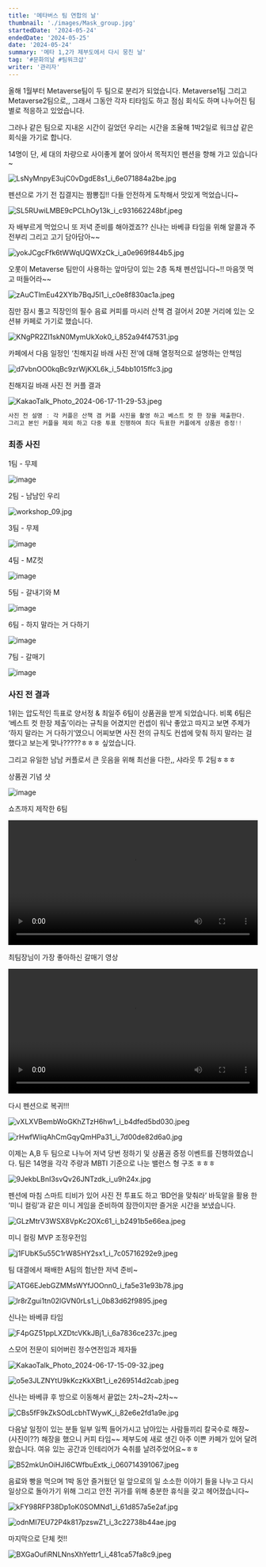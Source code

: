 ```yaml
---
title: '메타버스 팀 연합의 날'
thumbnail: './images/Mask_group.jpg'
startedDate: '2024-05-24'
endedDate: '2024-05-25'
date: '2024-05-24'
summary: '메타 1,2가 제부도에서 다시 뭉친 날'
tag: '#문화의날 #팀워크샵'
writer: '관리자'
---
```


올해 1월부터 Metaverse팀이 두 팀으로 분리가 되었습니다.
Metaverse1팀 그리고 Metaverse2팀으로,, 그래서 그동안 각자 티타임도 하고 점심 회식도 하며 나누어진 팀별로 적응하고 있었습니다.

그러나 같은 팀으로 지내온 시간이 길었던 우리는 시간을 조율해 1박2일로 워크샵 같은 회식을 가기로 합니다.

14명이 단, 세 대의 차량으로 사이좋게 붙어 앉아서 목적지인 펜션을 향해 가고 있습니다~  

![LsNyMnpyE3ujC0vDgdE8s1_i_6e071884a2be.jpg](images/LsNyMnpyE3ujC0vDgdE8s1_i_6e071884a2be.jpg)

펜션으로 가기 전 집결지는 짬뽕집!! 다들 안전하게 도착해서 맛있게 먹었습니다~

![SL5RUwiLMBE9cPCLhOy13k_i_c931662248bf.jpeg](images/SL5RUwiLMBE9cPCLhOy13k_i_c931662248bf.jpeg)

자 배부르게 먹었으니 또 저녁 준비를 해야겠죠?? 신나는 바베큐 타임을 위해 알콜과 주전부리 그리고 고기 담아담아~~

![yokJCgcFfk6tWWqUQWXzCk_i_a0e969f844b5.jpg](images/yokJCgcFfk6tWWqUQWXzCk_i_a0e969f844b5.jpg)

오롯이 Metaverse 팀만이 사용하는 앞마당이 있는 2층 독채 펜션입니다~!! 마음껏 먹고 떠들어라~~

![zAuCTlmEu42XYlb7BqJ5l1_i_c0e8f830ac1a.jpeg](images/zAuCTlmEu42XYlb7BqJ5l1_i_c0e8f830ac1a.jpeg)

짐만 잠시 풀고 직장인의 필수 음료 커피를 마시러 산책 겸 걸어서 20분 거리에 있는 오션뷰 카페로 가기로 했습니다.

![KNgPR2ZI1skN0MymUkXok0_i_852a94f47531.jpg](images/KNgPR2ZI1skN0MymUkXok0_i_852a94f47531.jpg)

카페에서 다음 일정인 ‘친해지길 바래 사진 전’에 대해 열정적으로 설명하는 안책임

![d7vbnOO0kqBc9zrWjKXL6k_i_54bb1015ffc3.jpg](images/d7vbnOO0kqBc9zrWjKXL6k_i_54bb1015ffc3.jpg)

친해지길 바래 사진 전 커플 결과

![KakaoTalk_Photo_2024-06-17-11-29-53.jpeg](images/KakaoTalk_Photo_2024-06-17-11-29-53.jpeg)

```jsx
사진 전 설명 : 각 커플은 산책 겸 커플 사진을 촬영 하고 베스트 컷 한 장을 제출한다.
그리고 본인 커플을 제외 하고 다중 투표 진행하여 최다 득표한 커플에게 상품권 증정!!
```

### 최종 사진 

 1팀 - 무제

![image](images/KtKFtUJOTSGRodjGyCdcTk_i_84f3c3f94970.jpg)

2팀 - 남남인 우리

![workshop_09.jpg](images/workshop_09.jpg)

3팀 - 무제

![image](images/workshop_08.jpg)

4팀 - MZ컷

![image](images/1qEtvUY4StD76OaSRVCRok_i_9cfdfcedb203.jpg)

5팀 - 갈내기와 M

![image](images/GrlCOsx5fWQa60lkbmaiO0_i_da1f3413b34b.jpg)

6팀 - 하지 말라는 거 다하기

![image](images/NrIXx626Qtheyk3zU92uu0_i_cbd0e8ab6100.jpg)

7팀 - 갈매기

![image](images/D7DYBrxeI2Q5mndQ2kmxPK_i_88d1df297df0.jpg)

### 사진 전 결과

1위는 압도적인 득표로 양서정 & 최일주 6팀이 상품권을 받게 되었습니다. 비록 6팀은 ‘베스트 컷 한장 제출’이라는 규칙을 어겼지만 컨셉이 워낙 좋았고 따지고 보면 주제가 ‘하지 말라는 거 다하기’였으니 어찌보면 사진 전의 규칙도 컨셉에 맞춰 하지 말라는 걸 했다고 보는게 맞나?????ㅎㅎㅎ 싶었습니다.

그리고 유일한 남남 커플로서 큰 웃음을 위해 최선을 다한,, 샤라웃 투 2팀ㅎㅎㅎ

상품권 기념 샷

![image](images/ewQvn6STAx8Iy06vk9qSPk_i_a3742a465869.jpeg)

쇼츠까지 제작한 6팀

<center><video width="100%" controls>
  <source src="images/t2xyhahRZTeya2IjFbtgDK_talkv_hevc.mp4" type="video/mp4">
</video></center>

최팀장님이 가장 좋아하신 갈매기 영상

<center><video width="100%" controls>
  <source src="images/BOYy5DFOMExK5qcHOFgvV0_talkv_hevc.mp4" type="video/mp4">
</video></center>

다시 펜션으로 복귀!!!

![vXLXVBembWoGKhZTzH6hw1_i_b4dfed5bd030.jpeg](images/vXLXVBembWoGKhZTzH6hw1_i_b4dfed5bd030.jpeg)

![rHwfWliqAhCmGqyQmHPa31_i_7d00de82d6a0.jpg](images/rHwfWliqAhCmGqyQmHPa31_i_7d00de82d6a0.jpg)

이제는 A,B 두 팀으로 나누어 저녁 당번 정하기 및 상품권 증정 이벤트를 진행하였습니다.
팀은 14명을 각각 주량과 MBTI 기준으로 나눈 밸런스 형 구조 ㅎㅎㅎ

![9JekbLBnI3svQv26JNTzdk_i_u9h24x.jpg](images/9JekbLBnI3svQv26JNTzdk_i_u9h24x.jpg)

펜션에 마침 스마트 티비가 있어 사진 전 투표도 하고 ‘BD언을 맞춰라’ 바둑알을 활용 한 ‘미니 컬링’과 같은 미니 게임을 준비하여 잠깐이지만 즐거운 시간을 보냈습니다.

![GLzMtrV3WSX8VpKc2OXc61_i_b2491b5e66ea.jpeg](images/GLzMtrV3WSX8VpKc2OXc61_i_b2491b5e66ea.jpeg)

미니 컬링 MVP 조정우전임

![j1FUbK5u55C1rW85HY2sx1_i_7c05716292e9.jpeg](images/j1FUbK5u55C1rW85HY2sx1_i_7c05716292e9.jpeg)

팀 대결에서 패배한 A팀의 험난한 저녁 준비~

![ATG6EJebGZMMsWYfJOOnn0_i_fa5e31e93b78.jpg](images/ATG6EJebGZMMsWYfJOOnn0_i_fa5e31e93b78.jpg)

![lr8rZgui1tn02lGVN0rLs1_i_0b83d62f9895.jpeg](images/lr8rZgui1tn02lGVN0rLs1_i_0b83d62f9895.jpeg)

신나는 바베큐 타임

![F4pGZ51ppLXZDtcVKkJBj1_i_6a7836ce237c.jpeg](images/F4pGZ51ppLXZDtcVKkJBj1_i_6a7836ce237c.jpeg)

스모어 전문이 되어버린 정수연전임과 제자들

![KakaoTalk_Photo_2024-06-17-15-09-32.jpeg](images/KakaoTalk_Photo_2024-06-17-15-09-32.jpeg)

![o5e3JLZNYtU9kKczKkXBt1_i_e269514d2cab.jpeg](images/o5e3JLZNYtU9kKczKkXBt1_i_e269514d2cab.jpeg)

신나는 바베큐 후 방으로 이동해서 끝없는 2차~2차~2차~~

![CBs5fF9kZkSOdLcbhTWywK_i_82e6e2fd1a9e.jpg](images/CBs5fF9kZkSOdLcbhTWywK_i_82e6e2fd1a9e.jpg)

다음날 일정이 있는 분들 일부 일찍 들어가시고 남아있는 사람들끼리 칼국수로 해장~(사진이??)
해장을 했으니 커피 타임~~
제부도에 새로 생긴 아주 이쁜 카페가 있어 달려왔습니다. 여유 있는 공간과 인테리어가 숙취를 날려주었어요~ㅎㅎ

![B52mkUnOiHJI6CWfbuExtk_i_060714391067.jpeg](images/B52mkUnOiHJI6CWfbuExtk_i_060714391067.jpeg)

음료와 빵을 먹으며 1박 동안 즐거웠던 일 앞으로의 일 소소한 이야기 들을 나누고 다시 일상으로 돌아가기 위해 그리고 안전 귀가를 위해 충분한 휴식을 갖고 헤어졌습니다~

![kFY98RFP38Dp1oK0SOMNd1_i_61d857a5e2af.jpg](images/kFY98RFP38Dp1oK0SOMNd1_i_61d857a5e2af.jpg)

![odnMI7EU72P4k817pzswZ1_i_3c22738b44ae.jpg](images/odnMI7EU72P4k817pzswZ1_i_3c22738b44ae.jpg)

마지막으로 단체 컷!!

![BXGaOufiRNLNnsXhYettr1_i_481ca57fa8c9.jpeg](images/BXGaOufiRNLNnsXhYettr1_i_481ca57fa8c9.jpeg)